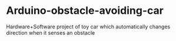 # Arduino-obstacle-avoiding-car
Hardware+Software project of toy car which automatically changes direction when it senses an obstacle
